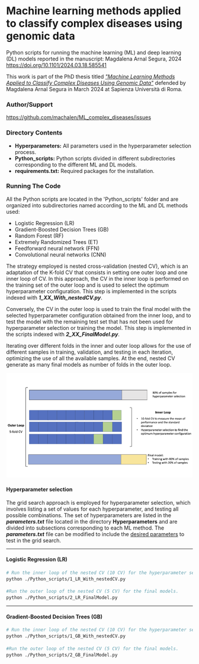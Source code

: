 # Machine learning methods applied to classify complex diseases using genomic data

Python scripts for running the machine learning (ML) and deep learning (DL) models reported in the manuscript:
Magdalena Arnal Segura, 2024
https://doi.org/10.1101/2024.03.18.585541

This work is part of the PhD thesis titled [*"Machine Learning Methods Applied to Classify Complex Diseases Using Genomic Data"*](https://iris.uniroma1.it/handle/11573/1706863) defended by Magdalena Arnal Segura in March 2024 at Sapienza Università di Roma.

### Author/Support

https://github.com/machalen/ML_complex_diseases/issues </br>

### Directory Contents

  * __Hyperparameters:__ All parameters used in the hyperparameter selection process.
  * __Python_scripts:__ Python scripts divided in different subdirectories corresponding to the different ML and DL models.
  * __requirements.txt:__ Required packages for the installation.

### Running The Code

All the Python scripts are located in the 'Python_scripts' folder and are organized into subdirectories named according to the ML and DL methods used:

  * Logistic Regression (LR)
  * Gradient-Boosted Decision Trees (GB)
  * Random Forest (RF)
  * Extremely Randomized Trees (ET)
  * Feedforward neural network (FFN)
  * Convolutional neural networks (CNN)

The strategy employed is nested cross-validation (nested CV), which is an adaptation of the K-fold CV that consists in setting one outer loop and one inner loop of CV. In this approach, the CV in the inner loop is performed on the training set of the outer loop and is used to select the optimum hyperparameter configuration. This step is implemented in the scripts indexed with __*1_XX_With_nestedCV.py*__.

Conversely, the CV in the outer loop is used to train the final model with the selected hyperparameter configuration obtained from the inner loop, and to test the model with the remaining test set that has not been used for hyperparameter selection or training the model. This step is implemented in the scripts indexed with __*2_XX_FinalModel.py*__.

Iterating over different folds in the inner and outer loop allows for the use of different samples in training, validation, and testing in each iteration, optimizing the use of all the available samples. At the end, nested CV generate as many final models as number of folds in the outer loop.

![The figure represents the nested CV approach used in this work, which consists in 10-fold CV for the inner loop, and 5-fold CV for the outer loop.](./images/Figure_NestedCV.png)

#### Hyperparameter selection

The grid search approach is employed for hyperparameter selection, which involves listing a set of values for each hyperparameter, and testing all possible combinations. The set of hyperparameters are listed in the __*parameters.txt*__ file located in the directory __Hyperparameters__ and are divided into subsections corresponding to each ML method. The __*parameters.txt*__ file can be modified to include the [desired parameters](Hyperparameters/README.md) to test in the grid search.

--------------------------------------------------------

#### Logistic Regression (LR)

```bash
# Run the inner loop of the nested CV (10 CV) for the hyperparameter serlection:
python ./Python_scripts/1_LR_With_nestedCV.py

#Run the outer loop of the nested CV (5 CV) for the final models.
python ./Python_scripts/2_LR_FinalModel.py

```



--------------------------------------------------------

#### Gradient-Boosted Decision Trees (GB)

```bash
# Run the inner loop of the nested CV (10 CV) for the hyperparameter serlection:
python ./Python_scripts/1_GB_With_nestedCV.py

#Run the outer loop of the nested CV (5 CV) for the final models.
python ./Python_scripts/2_GB_FinalModel.py

```




